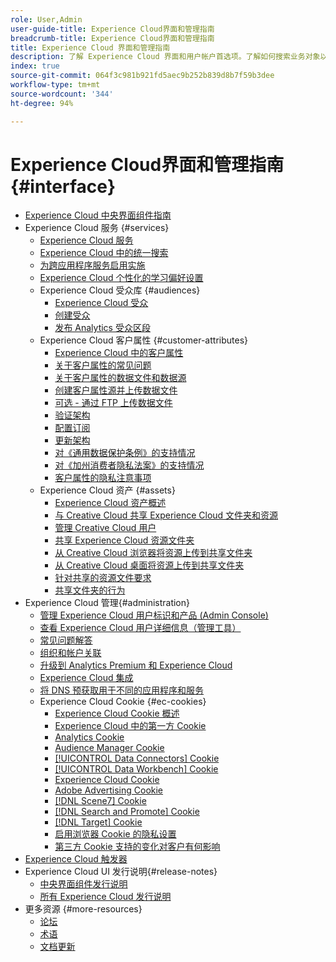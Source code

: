 ```yaml
---
role: User,Admin
user-guide-title: Experience Cloud界面和管理指南
breadcrumb-title: Experience Cloud界面和管理指南
title: Experience Cloud 界面和管理指南
description: 了解 Experience Cloud 界面和用户帐户首选项。了解如何搜索业务对象以及管理用户和产品。配置客户属性、受众库、Cookie 并共享 Experience Cloud 资源。
index: true
source-git-commit: 064f3c981b921fd5aec9b252b839d8b7f59b3dee
workflow-type: tm+mt
source-wordcount: '344'
ht-degree: 94%

---
```



# Experience Cloud界面和管理指南 {#interface}

+ [Experience Cloud 中央界面组件指南](experience-cloud.md)
+ Experience Cloud 服务 {#services}
   + [Experience Cloud 服务](core-services-landing.md)
   + [Experience Cloud 中的统一搜索](search-experience-cloud.md)
   + [为跨应用程序服务启用实施](core-services.md)
   + [Experience Cloud 个性化的学习偏好设置](personalized-learning-preferences.md)
   + Experience Cloud 受众库 {#audiences}
      + [Experience Cloud 受众](audience-library.md)
      + [创建受众](t-audience-create.md)
      + [发布 Analytics 受众区段](t-publish-audience-segment.md)
   + Experience Cloud 客户属性 {#customer-attributes}
      + [Experience Cloud 中的客户属性](attributes.md)
      + [关于客户属性的常见问题](faq-crs.md)
      + [关于客户属性的数据文件和数据源](crs-data-file.md)
      + [创建客户属性源并上传数据文件](t-crs-usecase.md)
      + [可选 - 通过 FTP 上传数据文件](t-upload-attributes-ftp.md)
      + [验证架构](validate-schema.md)
      + [配置订阅](subscription.md)
      + [更新架构](t-update-schema.md)
      + [对《通用数据保护条例》的支持情况](gdpr.md)
      + [对《加州消费者隐私法案》的支持情况](ccpa.md)
      + [客户属性的隐私注意事项](privacy-mac.md)
   + Experience Cloud 资产 {#assets}
      + [Experience Cloud 资产概述](experience-cloud-assets.md)
      + [与 Creative Cloud 共享 Experience Cloud 文件夹和资源](creative-cloud.md)
      + [管理 Creative Cloud 用户](t-admin-add-cc-user.md)
      + [共享 Experience Cloud 资源文件夹](t-share-creative-cloud.md)
      + [从 Creative Cloud 浏览器将资源上传到共享文件夹](t-upload-asset-cc.md)
      + [从 Creative Cloud 桌面将资源上传到共享文件夹](t-cc-asset-upload-thor.md)
      + [针对共享的资源文件要求](assets-file-reqs.md)
      + [共享文件夹的行为](asset-behavior.md)
+ Experience Cloud 管理{#administration}
   + [管理 Experience Cloud 用户标识和产品 (Admin Console)](admin-getting-started.md)
   + [查看 Experience Cloud 用户详细信息（管理工具）](admin-tool-experience-cloud.md)
   + [常见问题解答](faq.md)
   + [组织和帐户关联](organizations.md)
   + [升级到 Analytics Premium 和 Experience Cloud](upgrade-to-analytics-premium.md)
   + [Experience Cloud 集成](marketing-cloud-integrations.md)
   + [将 DNS 预获取用于不同的应用程序和服务](dns-prefetch.md)
   + Experience Cloud Cookie {#ec-cookies}
      + [Experience Cloud Cookie 概述](cookies-privacy.md)
      + [Experience Cloud 中的第一方 Cookie](cookies-first-party.md)
      + [Analytics Cookie](cookies-analytics.md)
      + [Audience Manager Cookie](cookies-am.md)
      + [[!UICONTROL Data Connectors] Cookie](cookies-dc.md)
      + [[!UICONTROL Data Workbench] Cookie](cookies-insight.md)
      + [Experience Cloud Cookie](cookies-mc.md)
      + [Adobe Advertising Cookie](cookies-advertising-cloud.md)
      + [[!DNL Scene7] Cookie](cookies-s7.md)
      + [[!DNL Search and Promote] Cookie](cookies-snp.md)
      + [[!DNL Target] Cookie](cookies-target.md)
      + [启用浏览器 Cookie 的隐私设置](browser-cookie-settings.md)
      + [第三方 Cookie 支持的变化对客户有何影响](cookies-thirdparty.md)
+ [Experience Cloud 触发器](triggers.md)
+ Experience Cloud UI 发行说明{#release-notes}
   + [中央界面组件发行说明](release-notes.md)
   + [所有 Experience Cloud 发行说明](https://experienceleague.adobe.com/docs/release-notes/experience-cloud/current.html?lang=zh-Hans)
+ 更多资源 {#more-resources}
   + [论坛](https://experienceleaguecommunities.adobe.com/)
   + [术语](terms.md)
   + [文档更新](doc-updates.md)
